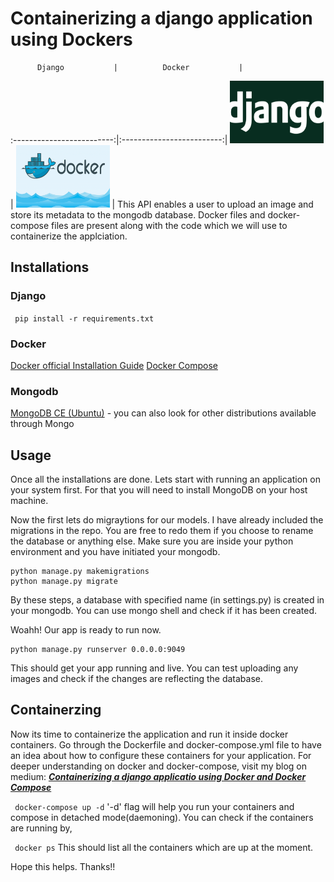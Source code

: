 # Containerizing a django application using Dockers
          Django           |          Docker           |
:-------------------------:|:-------------------------:|
<img src="/logos/django_logo.png" alt="Django"
	title="Django" width="150" height="100" />  |  <img src="/logos/docker_logo.png" alt="Docker"
	title="Docker" width="150" height="100" /> |
This API enables a user to upload an image and store its metadata to the mongodb database. Docker files and docker-compose files are present along with the code which we will use to containerize the applciation.

## Installations

### Django
``` pip install -r requirements.txt```

### Docker
[Docker official Installation Guide](https://docs.docker.com/engine/install/ubuntu/)
[Docker Compose](https://docs.docker.com/compose/install/)

### Mongodb
[MongoDB CE (Ubuntu)](https://docs.mongodb.com/manual/tutorial/install-mongodb-on-ubuntu/) - you can also look for other distributions available through Mongo

## Usage
Once all the installations are done. Lets start with running an application on your system first. For that you will need to install MongoDB on your host machine.

Now the first lets do migraytions for our models. I have already included the migrations in the repo. You are free to redo them if you choose to rename the database or anything else.
Make sure you are inside your python environment and you have initiated your mongodb.

```
python manage.py makemigrations
python manage.py migrate
```
By these steps, a database with specified name (in settings.py) is created in your mongodb. You can use mongo shell and check if it has been created.

Woahh! Our app is ready to run now.

```
python manage.py runserver 0.0.0.0:9049
```

This should get your app running and live. You can test uploading any images and check if the changes are reflecting the database.

## Containerzing

Now its time to containerize the application and run it inside docker containers. Go through the Dockerfile and docker-compose.yml file to have an idea about how to configure these containers for your application. For deeper understanding on docker and docker-compose, visit my blog on medium:
***[Containerizing a django applicatio using Docker and Docker Compose](https://medium.com/@logan_14/containerizing-a-django-application-using-dockers-c18cdc9a838e)***

``` docker-compose up -d```
'-d' flag will help you run your containers and compose in detached mode(daemoning). You can check if the containers are running by,

``` docker ps```
This should list all the containers which are up at the moment.

Hope this helps. Thanks!!
